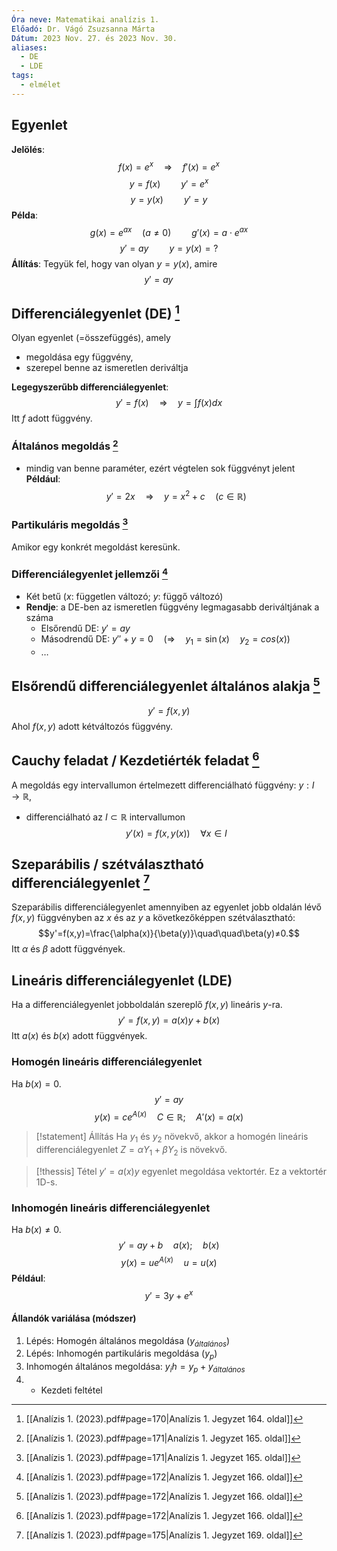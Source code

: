 ```yaml
---
Óra neve: Matematikai analízis 1.
Előadó: Dr. Vágó Zsuzsanna Márta
Dátum: 2023 Nov. 27. és 2023 Nov. 30.
aliases:
  - DE
  - LDE
tags:
  - elmélet
---
```

## Egyenlet
**Jelölés**:
$$f(x)=e^x\quad\Rightarrow\quad f'(x)=e^x$$
$$y=f(x)\quad\quad y'=e^x$$
$$y=y(x)\quad\quad y'=y$$
**Példa**:
$$g(x)=e^{ax}\quad(a≠0)\quad\quad g'(x)=a\cdot e^{ax}$$
$$y'=ay\quad\quad y=y(x)=?$$
**Állítás**:
Tegyük fel, hogy van olyan $y=y(x)$, amire
$$y'=ay\quad\quad$$
## Differenciálegyenlet (DE) [^3]
Olyan egyenlet (=összefüggés), amely
- megoldása egy függvény,
- szerepel benne az ismeretlen deriváltja

**Legegyszerűbb differenciálegyenlet**:
$$y'=f(x)\quad\Rightarrow\quad y=\int{f(x)}dx$$
Itt $f$ adott függvény.
### Általános megoldás [^4]
- mindig van benne paraméter, ezért végtelen sok függvényt jelent
**Például**:
$$y'=2x\quad\Rightarrow\quad y=x^2+c\quad(c\in\mathbb{R})$$
### Partikuláris megoldás [^4]
Amikor egy konkrét megoldást keresünk.
### Differenciálegyenlet jellemzői [^1]
- Két betű ($x$: független változó; $y$: függő változó)
- **Rendje**: a DE-ben az ismeretlen függvény legmagasabb deriváltjának a száma
	- Elsőrendű DE: $y'=ay$
	- Másodrendű DE: $y''+y=0\quad\big(\Rightarrow\quad y_1=\sin(x)\quad y_2=cos(x)\big)$
	- …
## Elsőrendű differenciálegyenlet általános alakja [^1]
$$y'=f(x,y)$$
Ahol $f(x,y)$ adott kétváltozós függvény.
## Cauchy feladat / Kezdetiérték feladat [^1]
A megoldás egy intervallumon értelmezett differenciálható függvény: $y:I\to\mathbb{R}$,
- differenciálható az $I\subset\mathbb{R}$ intervallumon
$$y'(x)=f\big(x,y(x)\big)\quad\forall x\in I$$
## Szeparábilis / szétválasztható differenciálegyenlet [^2]
Szeparábilis differenciálegyenlet amennyiben az egyenlet jobb oldalán lévő $f(x,y)$ függvényben az $x$ és az $y$ a következőképpen szétválasztható:
$$y'=f(x,y)=\frac{\alpha(x)}{\beta(y)}\quad\quad\beta(y)≠0.$$
Itt $\alpha$ és $\beta$ adott függvények.
## Lineáris differenciálegyenlet (LDE)
Ha a differenciálegyenlet jobboldalán szereplő $f(x,y)$ lineáris $y$-ra.
$$y'=f(x,y)=a(x)y+b(x)$$
Itt $a(x)$ és $b(x)$ adott függvények.
### Homogén lineáris differenciálegyenlet
Ha $b(x)=0$.
$$y'=ay$$
$$y(x)=ce^{A(x)}\quad C\in\mathbb{R};\quad A'(x)=a(x)$$

> [!statement] Állítás
> Ha $y_1$ és $y_2$ növekvő, akkor a homogén lineáris differenciálegyenlet $Z=\alpha Y_1+\beta Y_2$ is növekvő.

> [!thessis] Tétel
> $y'=a(x)y$ egyenlet megoldása vektortér. Ez a vektortér 1D-s.
### Inhomogén lineáris differenciálegyenlet
Ha $b(x)≠0$.
$$y'=ay+b\quad a(x);\quad b(x)$$
$$y(x)=ue^{A(x)}\quad u=u(x)$$
**Például**:
$$y'=3y+e^x$$
#### Állandók variálása (módszer)
1. Lépés: Homogén általános megoldása ($y_{általános}$)
2. Lépés: Inhomogén partikuláris megoldása ($y_p$)
3. Inhomogén általános megoldása: $y_ih=y_p+y_{általános}$
4. + Kezdeti feltétel

[^1]: [[Analízis 1. (2023).pdf#page=172|Analízis 1. Jegyzet 166. oldal]]
[^2]: [[Analízis 1. (2023).pdf#page=175|Analízis 1. Jegyzet 169. oldal]]
[^3]: [[Analízis 1. (2023).pdf#page=170|Analízis 1. Jegyzet 164. oldal]]
[^4]: [[Analízis 1. (2023).pdf#page=171|Analízis 1. Jegyzet 165. oldal]]